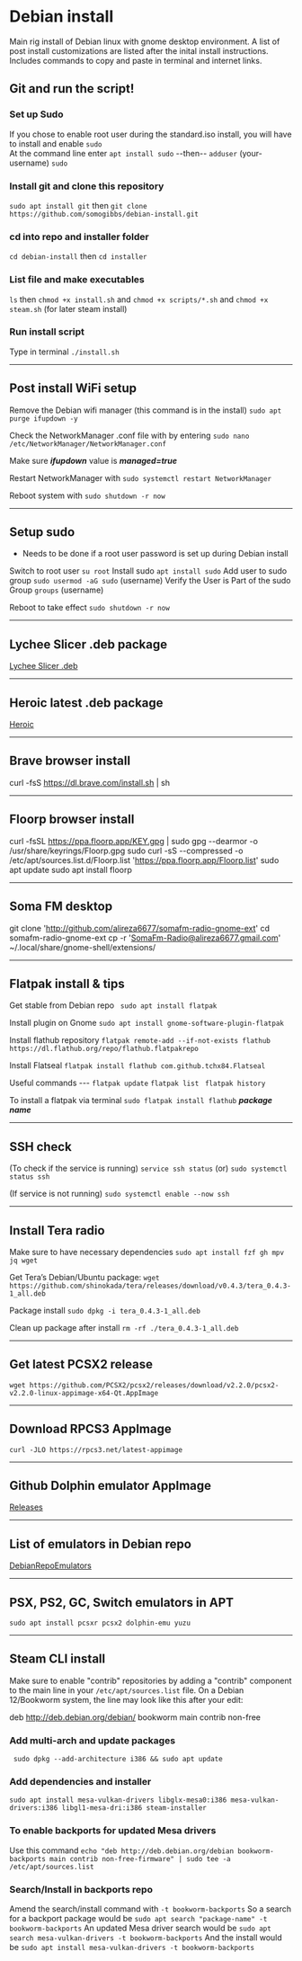 # Debian install
Main rig install of Debian linux with gnome desktop environment. A list of post install customizations
are listed after the inital install instructions. Includes commands to copy and paste in terminal and internet links.

## Git and run the script!
### Set up Sudo
If you chose to enable root user during the standard.iso install, you will have to install and enable `sudo`  
At the command line enter `apt install sudo`  --then--  `adduser` (your-username) `sudo`

### Install git and clone this repository 
`sudo apt install git` then `git clone https://github.com/somogibbs/debian-install.git`

### cd into repo and installer folder 
`cd debian-install` then `cd installer`

### List file and make executables 
`ls` then `chmod +x install.sh` and `chmod +x scripts/*.sh` and
`chmod +x steam.sh` (for later steam install)

### Run install script
Type in terminal `./install.sh`

---
## Post install WiFi setup
Remove the Debian wifi manager (this command is in the install)
`sudo apt purge ifupdown -y` 

Check the NetworkManager .conf file with by entering 
`sudo nano /etc/NetworkManager/NetworkManager.conf`

Make sure ***ifupdown*** value is ***managed=true***  

Restart NetworkManager with 
`sudo systemctl restart NetworkManager` 

Reboot system with `sudo shutdown -r now`

---
## Setup sudo 
- Needs to be done if a root user password is set up during Debian install
   
Switch to root user 
`su root`
Install sudo 
`apt install sudo`
Add user to sudo group
`sudo usermod -aG sudo` (username)
Verify the User is Part of the sudo Group
`groups` (username)

Reboot to take effect `sudo shutdown -r now`

---
## Lychee Slicer .deb package
[Lychee Slicer .deb](https://mango3d.io/download-lychee-slicer) 

---
## Heroic latest .deb package
[Heroic](https://github.com/Heroic-Games-Launcher/HeroicGamesLauncher/releases) 

---
## Brave browser install
curl -fsS https://dl.brave.com/install.sh | sh 

---
## Floorp browser install
curl -fsSL https://ppa.floorp.app/KEY.gpg | sudo gpg --dearmor -o /usr/share/keyrings/Floorp.gpg
sudo curl -sS --compressed -o /etc/apt/sources.list.d/Floorp.list 'https://ppa.floorp.app/Floorp.list'
sudo apt update
sudo apt install floorp 

---
## Soma FM desktop 
git clone 'http://github.com/alireza6677/somafm-radio-gnome-ext'
cd somafm-radio-gnome-ext
cp -r 'SomaFm-Radio@alireza6677.gmail.com' ~/.local/share/gnome-shell/extensions/ 

---
## Flatpak install & tips
Get stable from Debian repo
` sudo apt install flatpak`
 
Install plugin on Gnome
`sudo apt install gnome-software-plugin-flatpak`

Install flathub repository
`flatpak remote-add --if-not-exists flathub https://dl.flathub.org/repo/flathub.flatpakrepo`

Install Flatseal
`flatpak install flathub com.github.tchx84.Flatseal`

Useful commands ---
     `flatpak update`
     `flatpak list `
     `flatpak history`

To install a flatpak via terminal
      `sudo flatpak install flathub` ***package name*** 

---
## SSH check
(To check if the service is running)
`service ssh status` (or) `sudo systemctl status ssh`

(If service is not running)
`sudo systemctl enable --now ssh` 

---
## Install Tera radio
Make sure to have necessary dependencies
`sudo apt install fzf gh mpv jq wget`

Get Tera’s Debian/Ubuntu package:
`wget https://github.com/shinokada/tera/releases/download/v0.4.3/tera_0.4.3-1_all.deb`

Package install
`sudo dpkg -i tera_0.4.3-1_all.deb`

Clean up package after install
`rm -rf ./tera_0.4.3-1_all.deb`

---
## Get latest PCSX2 release
`wget https://github.com/PCSX2/pcsx2/releases/download/v2.2.0/pcsx2-v2.2.0-linux-appimage-x64-Qt.AppImage`

---
## Download RPCS3 AppImage

`curl -JLO https://rpcs3.net/latest-appimage` 

---
## Github Dolphin emulator AppImage
[Releases](https://github.com/pkgforge-dev/Dolphin-emu-AppImage/releases)

---
## List of emulators in Debian repo

[DebianRepoEmulators](https://blends.debian.org/games/tasks/emulator)

---
## PSX, PS2, GC, Switch emulators in APT

`sudo apt install pcsxr pcsx2 dolphin-emu yuzu`

---
## Steam CLI install
Make sure to enable "contrib" repositories by adding a "contrib" component to the main line in your `/etc/apt/sources.list` file. On a Debian 12/Bookworm system, the line may look like this after your edit:

deb http://deb.debian.org/debian/ bookworm main contrib non-free

### Add multi-arch and update packages 

` sudo dpkg --add-architecture i386 && sudo apt update`

### Add dependencies and installer

`sudo apt install mesa-vulkan-drivers libglx-mesa0:i386 mesa-vulkan-drivers:i386 libgl1-mesa-dri:i386 steam-installer`

### To enable backports for updated Mesa drivers
Use this command 
`echo "deb http://deb.debian.org/debian bookworm-backports main contrib non-free-firmware" | sudo tee -a /etc/apt/sources.list`

### Search/Install in backports repo
Amend the search/install command with `-t bookworm-backports`
So a search for a backport package would be
`sudo apt search "package-name" -t bookworm-backports` 
An updated Mesa driver search would be 
`sudo apt search mesa-vulkan-drivers -t bookworm-backports` 
And the install would be 
`sudo apt install mesa-vulkan-drivers -t bookworm-backports`



